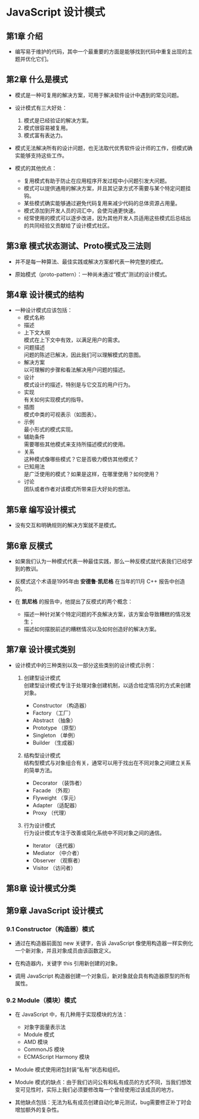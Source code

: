 # JavaScript 设计模式

## 第1章 介绍

* 编写易于维护的代码，其中一个最重要的方面是能够找到代码中重复出现的主题并优化它们。  

## 第2章 什么是模式

* 模式是一种可复用的解决方案，可用于解决软件设计中遇到的常见问题。  

* 设计模式有三大好处：  
  1. 模式是已经验证的解决方案。  
  2. 模式很容易被复用。  
  3. 模式富有表达力。  

* 模式无法解决所有的设计问题，也无法取代优秀软件设计师的工作，但模式确实能够支持这些工作。  

* 模式的其他优点：  
  * 复用模式有助于防止在应用程序开发过程中小问题引发大问题。  
  * 模式可以提供通用的解决方案，并且其记录方式不需要与某个特定问题挂钩。  
  * 某些模式确实能够通过避免代码复用来减少代码的总体资源占用量。  
  * 模式添加到开发人员的词汇中，会使沟通更快速。  
  * 经常使用的模式可以逐步改进，因为其他开发人员适用这些模式后总结出的共同经验又贡献给了设计模式社区。  

## 第3章 模式状态测试、Proto模式及三法则

* 并不是每一种算法、最佳实践或解决方案都代表一种完整的模式。  

* 原始模式（proto-pattern）：一种尚未通过“模式”测试的设计模式。  

## 第4章 设计模式的结构

* 一种设计模式应该包括：  
  * 模式名称  
  * 描述  
  * 上下文大纲  
    模式在上下文中有效，以满足用户的需求。  
  * 问题描述  
    问题的陈述已解决，因此我们可以理解模式的意图。  
  * 解决方案  
    以可理解的步骤和看法解决用户问题的描述。  
  * 设计  
    模式设计的描述，特别是与它交互的用户行为。  
  * 实现  
    有关如何实现模式的指导。  
  * 插图  
    模式中类的可视表示（如图表）。  
  * 示例  
    最小形式的模式实现。  
  * 辅助条件  
    需要哪些其他模式来支持所描述模式的使用。  
  * 关系  
    这种模式像哪些模式？它是否极力模仿其他模式？  
  * 已知用法  
    是广泛使用的模式？如果是这样，在哪里使用？如何使用？  
  * 讨论  
    团队或者作者对该模式所带来巨大好处的想法。  

## 第5章 编写设计模式

* 没有交互和明确规则的解决方案就不是模式。  

## 第6章 反模式

* 如果我们认为一种模式代表一种最佳实践，那么一种反模式就代表我们已经学到的教训。  

* 反模式这个术语是1995年由 **安德鲁·凯尼格** 在当年的11月 C++ 报告中创造的。  
* 在 **凯尼格** 的报告中，他提出了反模式的两个概念：  
  * 描述一种针对某个特定问题的不良解决方案，该方案会导致糟糕的情况发生；  
  * 描述如何摆脱前述的糟糕情况以及如何创造好的解决方案。  

## 第7章 设计模式类别

* 设计模式中的三种类别以及一部分这些类别的设计模式示例：  
  1. 创建型设计模式  
    创建型设计模式专注于处理对象创建机制，以适合给定情况的方式来创建对象。  
      * Constructor （构造器）  
      * Factory （工厂）  
      * Abstract （抽象）  
      * Prototype （原型）  
      * Singleton （单例）  
      * Builder （生成器）  
  2. 结构型设计模式  
    结构型模式与对象组合有关，通常可以用于找出在不同对象之间建立关系的简单方法。  
      * Decorator （装饰者）  
      * Facade （外观）  
      * Flyweight （享元）  
      * Adapter （适配器）  
      * Proxy （代理）  

  3. 行为设计模式  
    行为设计模式专注于改善或简化系统中不同对象之间的通信。  
      * Iterator （迭代器）  
      * Mediator （中介者）  
      * Observer （观察者）  
      * Visitor （访问者）  

## 第8章 设计模式分类

## 第9章 JavaScript 设计模式

### 9.1 Constructor（构造器）模式

* 通过在构造器前面加 new 关键字，告诉 JavaScript 像使用构造器一样实例化一个新对象，并且对象成员由该函数定义。  

* 在构造器内，关键字 this 引用新创建的对象。  

* 调用 JavaScript 构造器创建一个对象后，新对象就会具有构造器原型的所有属性。  

### 9.2 Module（模块）模式

* 在 JavaScript 中，有几种用于实现模块的方法：  
  * 对象字面量表示法  
  * Module 模式  
  * AMD 模块  
  * CommonJS 模块  
  * ECMAScript Harmony 模块  

* Module 模式使用闭包封装“私有”状态和组织。  

* Module 模式的缺点：由于我们访问公有和私有成员的方式不同，当我们想改变可见性时，实际上我们必须要修改每一个曾经使用过该成员的地方。  

* 其他缺点包括：无法为私有成员创建自动化单元测试，bug需要修正补丁时会增加额外的复杂性。  



